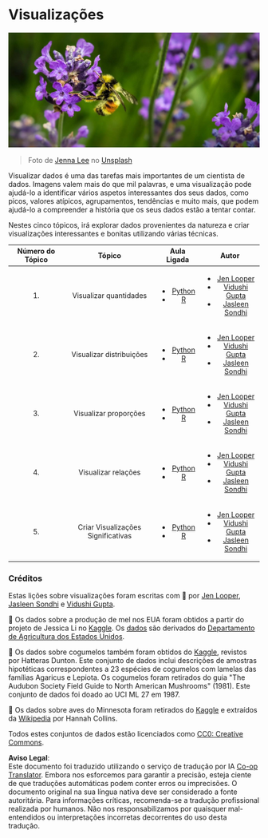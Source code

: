 <!--
CO_OP_TRANSLATOR_METADATA:
{
  "original_hash": "1441550a0d789796b2821e04f7f4cc94",
  "translation_date": "2025-08-24T22:28:29+00:00",
  "source_file": "3-Data-Visualization/README.md",
  "language_code": "pt"
}
-->
# Visualizações

![uma abelha numa flor de lavanda](../../../translated_images/bee.0aa1d91132b12e3a8994b9ca12816d05ce1642010d9b8be37f8d37365ba845cf.pt.jpg)  
> Foto de <a href="https://unsplash.com/@jenna2980?utm_source=unsplash&utm_medium=referral&utm_content=creditCopyText">Jenna Lee</a> no <a href="https://unsplash.com/s/photos/bees-in-a-meadow?utm_source=unsplash&utm_medium=referral&utm_content=creditCopyText">Unsplash</a>

Visualizar dados é uma das tarefas mais importantes de um cientista de dados. Imagens valem mais do que mil palavras, e uma visualização pode ajudá-lo a identificar vários aspetos interessantes dos seus dados, como picos, valores atípicos, agrupamentos, tendências e muito mais, que podem ajudá-lo a compreender a história que os seus dados estão a tentar contar.

Nestes cinco tópicos, irá explorar dados provenientes da natureza e criar visualizações interessantes e bonitas utilizando várias técnicas.

| Número do Tópico | Tópico | Aula Ligada | Autor |
| :--------------: | :----: | :---------: | :---: |
| 1. | Visualizar quantidades | <ul> <li> [Python](09-visualization-quantities/README.md)</li>  <li>[R](../../../3-Data-Visualization/R/09-visualization-quantities) </li> </ul>|<ul> <li> [Jen Looper](https://twitter.com/jenlooper)</li><li> [Vidushi Gupta](https://github.com/Vidushi-Gupta)</li> <li>[Jasleen Sondhi](https://github.com/jasleen101010)</li></ul> |
| 2. | Visualizar distribuições | <ul> <li> [Python](10-visualization-distributions/README.md)</li>  <li>[R](../../../3-Data-Visualization/R/10-visualization-distributions) </li> </ul>|<ul> <li> [Jen Looper](https://twitter.com/jenlooper)</li><li> [Vidushi Gupta](https://github.com/Vidushi-Gupta)</li> <li>[Jasleen Sondhi](https://github.com/jasleen101010)</li></ul> |
| 3. | Visualizar proporções | <ul> <li> [Python](11-visualization-proportions/README.md)</li>  <li>[R](../../../3-Data-Visualization) </li> </ul>|<ul> <li> [Jen Looper](https://twitter.com/jenlooper)</li><li> [Vidushi Gupta](https://github.com/Vidushi-Gupta)</li> <li>[Jasleen Sondhi](https://github.com/jasleen101010)</li></ul> |
| 4. | Visualizar relações | <ul> <li> [Python](12-visualization-relationships/README.md)</li>  <li>[R](../../../3-Data-Visualization) </li> </ul>|<ul> <li> [Jen Looper](https://twitter.com/jenlooper)</li><li> [Vidushi Gupta](https://github.com/Vidushi-Gupta)</li> <li>[Jasleen Sondhi](https://github.com/jasleen101010)</li></ul> |
| 5. | Criar Visualizações Significativas | <ul> <li> [Python](13-meaningful-visualizations/README.md)</li>  <li>[R](../../../3-Data-Visualization) </li> </ul>|<ul> <li> [Jen Looper](https://twitter.com/jenlooper)</li><li> [Vidushi Gupta](https://github.com/Vidushi-Gupta)</li> <li>[Jasleen Sondhi](https://github.com/jasleen101010)</li></ul> |

### Créditos

Estas lições sobre visualizações foram escritas com 🌸 por [Jen Looper](https://twitter.com/jenlooper), [Jasleen Sondhi](https://github.com/jasleen101010) e [Vidushi Gupta](https://github.com/Vidushi-Gupta).

🍯 Os dados sobre a produção de mel nos EUA foram obtidos a partir do projeto de Jessica Li no [Kaggle](https://www.kaggle.com/jessicali9530/honey-production). Os [dados](https://usda.library.cornell.edu/concern/publications/rn301137d) são derivados do [Departamento de Agricultura dos Estados Unidos](https://www.nass.usda.gov/About_NASS/index.php).

🍄 Os dados sobre cogumelos também foram obtidos do [Kaggle](https://www.kaggle.com/hatterasdunton/mushroom-classification-updated-dataset), revistos por Hatteras Dunton. Este conjunto de dados inclui descrições de amostras hipotéticas correspondentes a 23 espécies de cogumelos com lamelas das famílias Agaricus e Lepiota. Os cogumelos foram retirados do guia "The Audubon Society Field Guide to North American Mushrooms" (1981). Este conjunto de dados foi doado ao UCI ML 27 em 1987.

🦆 Os dados sobre aves do Minnesota foram retirados do [Kaggle](https://www.kaggle.com/hannahcollins/minnesota-birds) e extraídos da [Wikipedia](https://en.wikipedia.org/wiki/List_of_birds_of_Minnesota) por Hannah Collins.

Todos estes conjuntos de dados estão licenciados como [CC0: Creative Commons](https://creativecommons.org/publicdomain/zero/1.0/).

**Aviso Legal**:  
Este documento foi traduzido utilizando o serviço de tradução por IA [Co-op Translator](https://github.com/Azure/co-op-translator). Embora nos esforcemos para garantir a precisão, esteja ciente de que traduções automáticas podem conter erros ou imprecisões. O documento original na sua língua nativa deve ser considerado a fonte autoritária. Para informações críticas, recomenda-se a tradução profissional realizada por humanos. Não nos responsabilizamos por quaisquer mal-entendidos ou interpretações incorretas decorrentes do uso desta tradução.